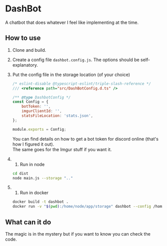 # DashBot

A chatbot that does whatever I feel like implementing at the time.

## How to use

1. Clone and build.
2. Create a config file `dashbot.config.js`. The options should be self-explanatory.
3. Put the config file in the storage location (of your choice)

    ```javascript
    /* eslint-disable @typescript-eslint/triple-slash-reference */
    /// <reference path="src/DashBotConfig.d.ts" />

    /** @type DashbotConfig */
    const Config = {
    	botToken: '',
    	imgurClientId: '',
    	statsFileLocation: 'stats.json',
    };

    module.exports = Config;
    ```

    You can find details on how to get a bot token for discord online (that's how I figured it out).  
    The same goes for the Imgur stuff if you want it.

4.  1. Run in node

    ```bash
    cd dist
    node main.js --storage ".."
    ```

5.  1. Run in docker

    ```bash
    docker build -t dashbot .
    docker run -v "$(pwd):/home/node/app/storage" dashbot --config /home/node/app/storage
    ```

## What can it do

The magic is in the mystery but if you want to know you can check the code.
